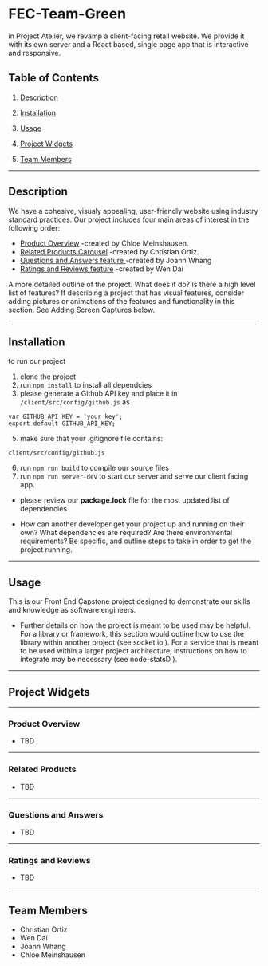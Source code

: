 # FEC-Team-Green
  in Project Atelier, we revamp a client-facing retail website. We provide it with its own server and a React based, single page app that is interactive and responsive.

  ## Table of Contents
  1. <a href='#description'> Description</a>

  2. <a href='#installation'> Installation</a>

  3. <a href='#usage'> Usage</a>

  4. <a href='#project-widgets'> Project Widgets</a>

  3. <a href='#team-members'> Team Members</a>


---
 ## Description


  We have a cohesive, visualy appealing, user-friendly website using industry standard practices. Our project includes four main areas of interest in the following order:

  - <a href='#product-overview'> Product Overview</a> -created by Chloe Meinshausen.
  - <a href='#related-products'> Related Products Carousel</a> -created by Christian Ortiz.
  - <a href='#questions-and-answers'> Questions and Answers feature </a>  -created by Joann Whang
  - <a href='#ratings-and-reviews'> Ratings and Reviews feature</a> -created by Wen Dai


   A more detailed outline of the project. What does it do? Is there a high level list of features? If describing a project that has visual features, consider adding pictures or animations of the features and functionality in this section. See Adding Screen Captures below.

---
  ## Installation
  to run our project
  1. clone the project
  2. run  `npm install` to install all dependcies
  3. please generate a Github API key and place it in `/client/src/config/github.js` as
```
var GITHUB_API_KEY = 'your key';
export default GITHUB_API_KEY;
```
  5. make sure that your .gitignore file contains:
```
client/src/config/github.js
```
  6. run  `npm run build` to compile our source files
  7. run  `npm run server-dev`  to start our server and serve our client facing app.

  *  please review our **package.lock** file for the most updated list of dependencies

   - How can another developer get your project up and running on their own? What dependencies are required? Are there environmental requirements? Be specific, and outline steps to take in order to get the project running.

---
  ## Usage
  This is our Front End Capstone project designed to demonstrate our skills and knowledge as software engineers.
  - Further details on how the project is meant to be used may be helpful. For a library or framework, this section would outline how to use the library within another project (see socket.io  ). For a service that is meant to be used within a larger project architecture, instructions on how to integrate may be necessary (see node-statsD  ).

---
 ## Project Widgets
---
  ### Product Overview
* TBD
---
  ### Related Products
* TBD
---
  ### Questions and Answers
* TBD
---
  ### Ratings and  Reviews
* TBD

---
  ## Team Members

  * Christian Ortiz
  * Wen Dai
  * Joann Whang
  * Chloe Meinshausen
